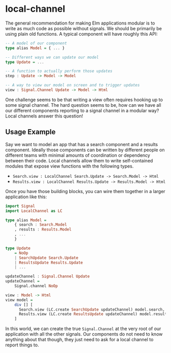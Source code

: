 # local-channel

The general recommendation for making Elm applications modular is to write as
much code as possible without signals. We should be primarily be using plain
old functions. A typical component will have roughly this API:

```haskell
-- A model of our component
type alias Model = { ... }

-- Different ways we can update our model
type Update = ...

-- A function to actually perform those updates
step : Update -> Model -> Model

-- A way to view our model on screen and to trigger updates
view : Signal.Channel Update -> Model -> Html
```

One challenge seems to be that writing a view often requires hooking up to
some signal channel. The hard question seems to be, how can we have all our
different components reporting to a signal channel in a modular way? Local
channels answer this question!

## Usage Example

Say we want to model an app that has a search component and a results
component. Ideally those components can be written by different people on
different teams with minimal amounts of coordination or dependency between
their code. Local channels allow them to write self-contained modules that
expose view functions with the following types.

  * `Search.view : LocalChannel Search.Update -> Search.Model -> Html`
  * `Results.view : LocalChannel Results.Update -> Results.Model -> Html`

Once you have those building blocks, you can wire them together in a larger
application like this:

```haskell
import Signal
import LocalChannel as LC

type alias Model =
    { search : Search.Model
    , results : Results.Model
    , ...
    }

type Update
    = NoOp
    | SearchUpdate Search.Update
    | ResultsUpdate Results.Update
    | ...

updateChannel : Signal.Channel Update
updateChannel =
    Signal.channel NoOp

view : Model -> Html
view model =
    div [] [
      Search.view (LC.create SearchUpdate updateChannel) model.search,
      Results.view (LC.create ResultsUpdate updateChannel) model.results
    ]
```

In this world, we can create the true `Signal.Channel` at the very root of our
application with all the other signals. Our components do not need to know
anything about that though, they just need to ask for a local channel to report
things to.
